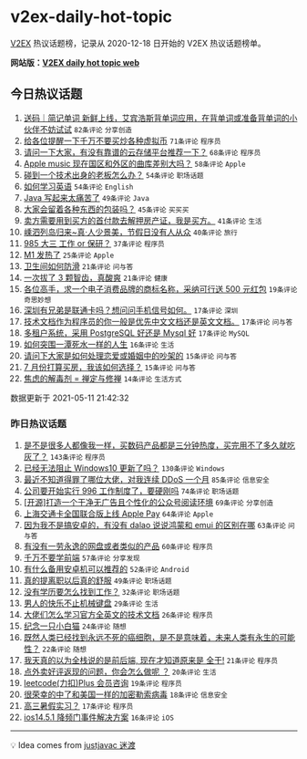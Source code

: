 # v2ex-daily-hot-topic

[V2EX](https://www.v2ex.com/) 热议话题榜，记录从 2020-12-18 日开始的 V2EX 热议话题榜单。

**网站版：[V2EX daily hot topic web](https://boojack.github.io/v2ex-daily-hot-topic-web/)**

## 今日热议话题

<!-- TODAY BEGIN -->

1. [送码｜简记单词 新鲜上线，艾宾浩斯背单词应用，在背单词或准备背单词的小伙伴不妨试试](https://www.v2ex.com/t/776138) `82条评论` `分享创造`
1. [给各位提醒一下千万不要买炒各种虚拟币](https://www.v2ex.com/t/776201) `71条评论` `程序员`
1. [请问一下大家，有没有靠谱的云存储平台推荐一下？](https://www.v2ex.com/t/776306) `68条评论` `程序员`
1. [Apple music 现在国区和外区的曲库差别大吗？](https://www.v2ex.com/t/776154) `58条评论` `Apple`
1. [碰到一个技术出身的老板怎么办？](https://www.v2ex.com/t/776161) `54条评论` `职场话题`
1. [如何学习英语](https://www.v2ex.com/t/776179) `54条评论` `English`
1. [Java 写起来太痛苦了](https://www.v2ex.com/t/776251) `49条评论` `Java`
1. [大家会留着各种东西的包装吗？](https://www.v2ex.com/t/776187) `45条评论` `买买买`
1. [卖方需要用到买方的首付款去解押房产证，我是买方。](https://www.v2ex.com/t/776147) `41条评论` `生活`
1. [嵊泗列岛归来~真·人少景美，节假日没有人从众](https://www.v2ex.com/t/776276) `40条评论` `旅行`
1. [985 大三 工作 or 保研？](https://www.v2ex.com/t/776318) `37条评论` `程序员`
1. [M1 发热了](https://www.v2ex.com/t/776253) `25条评论` `Apple`
1. [卫生间如何防滑](https://www.v2ex.com/t/776213) `21条评论` `问与答`
1. [一次拔了 3 颗智齿，真酸爽](https://www.v2ex.com/t/776207) `21条评论` `健康`
1. [各位高手，求一个电子消费品牌的商标名称，采纳可行送 500 元红包](https://www.v2ex.com/t/776302) `19条评论` `奇思妙想`
1. [深圳有兄弟是联通卡吗？想问问手机信号如何。](https://www.v2ex.com/t/776326) `17条评论` `深圳`
1. [技术文档作为程序员的你一般是优先中文文档还是英文文档。](https://www.v2ex.com/t/776282) `17条评论` `问与答`
1. [多租户系统，采用 PostgreSQL 好还是 Mysql 好](https://www.v2ex.com/t/776246) `17条评论` `MySQL`
1. [如何突围一潭死水一样的人生](https://www.v2ex.com/t/776307) `16条评论` `生活`
1. [请问下大家是如何处理恋爱或婚姻中的吵架的](https://www.v2ex.com/t/776275) `15条评论` `问与答`
1. [7 月份打算买房，我该如何选择？](https://www.v2ex.com/t/776143) `15条评论` `问与答`
1. [焦虑的解毒剂 = 禅定与修禅](https://www.v2ex.com/t/776292) `14条评论` `生活方式`

数据更新于 2021-05-11 21:42:32

<!-- TODAY END -->

### 昨日热议话题

<!-- YESTERDAY BEGIN -->

1. [是不是很多人都像我一样，买数码产品都是三分钟热度，买完用不了多久就吃灰了？](https://www.v2ex.com/t/775928) `143条评论` `程序员`
1. [已经无法阻止 Windows10 更新了吗？](https://www.v2ex.com/t/775933) `130条评论` `Windows`
1. [最近不知道得罪了哪位大佬，对我连续 DDoS 一个月](https://www.v2ex.com/t/776057) `85条评论` `信息安全`
1. [公司要开始实行 996 工作制度了，要硬刚吗](https://www.v2ex.com/t/776039) `74条评论` `职场话题`
1. [[开源]打造一个干净无广告且个性化的公众号阅读环境](https://www.v2ex.com/t/775908) `69条评论` `分享创造`
1. [上海交通卡全国联合版上线 Apple Pay](https://www.v2ex.com/t/775902) `64条评论` `Apple`
1. [因为我不是搞安卓的，有没有 dalao 说说鸿蒙和 emui 的区别在哪](https://www.v2ex.com/t/775918) `63条评论` `问与答`
1. [有没有一劳永逸的网盘或者类似的产品](https://www.v2ex.com/t/775983) `60条评论` `程序员`
1. [千万不要学前端](https://www.v2ex.com/t/775994) `57条评论` `分享发现`
1. [有什么备用安卓机可以推荐的](https://www.v2ex.com/t/775925) `52条评论` `Android`
1. [真的提离职以后真的舒服](https://www.v2ex.com/t/775963) `49条评论` `职场话题`
1. [没有学历要怎么找到工作？](https://www.v2ex.com/t/776077) `32条评论` `职场话题`
1. [男人的快乐不止机械键盘](https://www.v2ex.com/t/776035) `29条评论` `生活`
1. [大佬们怎么学习官方全英文的技术文档](https://www.v2ex.com/t/776081) `26条评论` `程序员`
1. [纪念一只小白猫](https://www.v2ex.com/t/775935) `24条评论` `随想`
1. [既然人类已经找到永远不死的癌细胞，是不是意味着，未来人类有永生的可能性？](https://www.v2ex.com/t/776038) `22条评论` `随想`
1. [我天真的以为全栈说的是前后端, 现在才知道原来是 全干!](https://www.v2ex.com/t/775965) `21条评论` `程序员`
1. [点外卖好评返现的问题，你会怎么做呢 ？](https://www.v2ex.com/t/776008) `20条评论` `生活`
1. [leetcode(力扣)Plus 会员咨询](https://www.v2ex.com/t/775946) `19条评论` `程序员`
1. [很荣幸的中了和美国一样的加密勒索病毒](https://www.v2ex.com/t/776003) `18条评论` `信息安全`
1. [高三暑假实习？](https://www.v2ex.com/t/776023) `17条评论` `程序员`
1. [ios14.5.1 降频门事件解决方案](https://www.v2ex.com/t/776118) `16条评论` `iOS`

<!-- YESTERDAY END -->

---

💡 Idea comes from [justjavac 迷渡](https://github.com/justjavac/)
